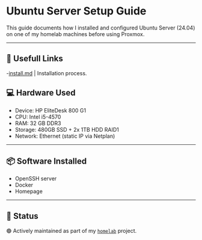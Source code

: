 # Ubuntu Server Setup Guide

This guide documents how I installed and configured Ubuntu Server (24.04) on one of my homelab machines before using Proxmox.

---

## 📂 Usefull Links

-[install.md](https://github.com/raoulmoise/homelab/blob/main/ubuntu-server-setup/install.md) | Installation process.

## 💻 Hardware Used

- Device: HP EliteDesk 800 G1
- CPU: Intel i5-4570
- RAM: 32 GB DDR3
- Storage: 480GB SSD + 2x 1TB HDD RAID1
- Network: Ethernet (static IP via Netplan)

---

## 📦 Software Installed

- OpenSSH server
- Docker
- Homepage

---

## 🚧 Status

🟢 Actively maintained as part of my [`homelab`](https://github.com/raoulmoise/homelab) project.
